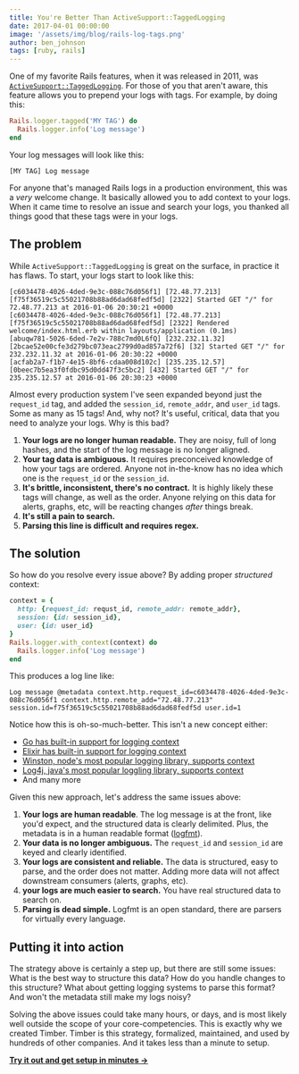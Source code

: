 ```yaml
---
title: You're Better Than ActiveSupport::TaggedLogging
date: 2017-04-01 00:00:00
image: '/assets/img/blog/rails-log-tags.png'
author: ben_johnson
tags: [ruby, rails]
---
```


One of my favorite Rails features, when it was released in 2011, was
[`ActiveSupport::TaggedLogging`](http://api.rubyonrails.org/classes/ActiveSupport/TaggedLogging.html).
For those of you that aren't aware, this feature allows you to prepend your logs with tags.
For example, by doing this:

```ruby
Rails.logger.tagged('MY TAG') do
  Rails.logger.info('Log message')
end
```

Your log messages will look like this:

```
[MY TAG] Log message
```

For anyone that's managed Rails logs in a production environment, this was a _very_ welcome change.
It basically allowed you to add context to your logs. When it came time to resolve an issue and
search your logs, you thanked all things good that these tags were in your logs.


## The problem

While `ActiveSupport::TaggedLogging` is great on the surface, in practice it has flaws. To start,
your logs start to look like this:

```
[c6034478-4026-4ded-9e3c-088c76d056f1] [72.48.77.213] [f75f36519c5c55021708b88ad6dad68fedf5d] [2322] Started GET "/" for 72.48.77.213 at 2016-01-06 20:30:21 +0000
[c6034478-4026-4ded-9e3c-088c76d056f1] [72.48.77.213] [f75f36519c5c55021708b88ad6dad68fedf5d] [2322] Rendered welcome/index.html.erb within layouts/application (0.1ms)
[abuqw781-5026-6ded-7e2v-788c7md0L6fQ] [232.232.11.32] [2bcae52e00cfe3d279bc073eac2799d0ad857a72f6] [32] Started GET "/" for 232.232.11.32 at 2016-01-06 20:30:22 +0000
[acfab2a7-f1b7-4e15-8bf6-cdaa008d102c] [235.235.12.57] [0beec7b5ea3f0fdbc95d0dd47f3c5bc2] [432] Started GET "/" for 235.235.12.57 at 2016-01-06 20:30:23 +0000
```

Almost every production system I've seen expanded beyond just the `request_id` tag, and added
the `session_id`, `remote_addr`, and `user_id` tags. Some as many as 15 tags! And, why not? It's
useful, critical, data that you need to analyze your logs. Why is this bad?

1. **Your logs are no longer human readable.** They are noisy, full of long hashes, and the
   start of the log message is no longer aligned.
2. **Your tag data is ambiguous.** It requires preconceived knowledge of how your tags are ordered.
   Anyone not in-the-know has no idea which one is the `request_id` or the `session_id`.
3. **It's brittle, inconsistent, there's no contract.** It is highly likely these tags will change,
   as well as the order. Anyone relying on this data for alerts, graphs, etc, will be
   reacting changes _after_ things break.
4. **It's still a pain to search.**
5. **Parsing this line is difficult and requires regex.**


## The solution

So how do you resolve every issue above? By adding proper _structured_ context:

```ruby
context = {
  http: {request_id: requst_id, remote_addr: remote_addr},
  session: {id: session_id},
  user: {id: user_id}
}
Rails.logger.with_context(context) do
  Rails.logger.info('Log message')
end
```

This produces a log line like:

```
Log message @metadata context.http.request_id=c6034478-4026-4ded-9e3c-088c76d056f1 context.http.remote_add="72.48.77.213" session.id=f75f36519c5c55021708b88ad6dad68fedf5d user.id=1
```

Notice how this is oh-so-much-better. This isn't a new concept either:

* [Go has built-in support for logging context](https://godoc.org/github.com/go-kit/kit/log#hdr-Contextual_Loggers)
* [Elixir has built-in support for logging context](https://hexdocs.pm/logger/Logger.html#metadata/1)
* [Winston, node's most popular logging library, supports context](https://github.com/winstonjs/winston#logging-with-metadata)
* [Log4j, java's most popular loggling library, supports context](https://logging.apache.org/log4j/2.x/manual/thread-context.html)
* And many more

Given this new approach, let's address the same issues above:

1. **Your logs are human readable**. The log message is at the front, like you'd expect, and the structured
   data is clearly delimited. Plus, the metadata is in a human readable format ([logfmt](https://brandur.org/logfmt)).
2. **Your data is no longer ambiguous.** The `request_id` and `session_id` are keyed and clearly
   identified.
3. **Your logs are consistent and reliable.** The data is structured, easy to parse, and the order
   does not matter. Adding more data will not affect downstream consumers (alerts, graphs, etc).
4. **your logs are much easier to search.** You have real structured data to search on.
5. **Parsing is dead simple.** Logfmt is an open standard, there are parsers for virtually every
   language.


## Putting it into action

The strategy above is certainly a step up, but there are still some issues: What is the best way
to structure this data? How do you handle changes to this structure? What about getting logging
systems to parse this format? And won't the metadata still make my logs noisy?

Solving the above issues could take many hours, or days, and is most likely well outside the
scope of your core-competencies. This is exactly why we created Timber. Timber is this strategy,
formalized, maintained, and used by hundreds of other companies. And it takes less than a minute
to setup.

**[Try it out and get setup in minutes →](https://app.timber.io)**
